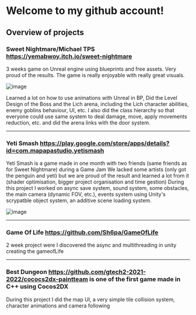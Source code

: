 # Welcome to my github account!

## Overview of projects

### **Sweet Nightmare/Michael TPS** <https://yemabwoy.itch.io/sweet-nightmare>
3 weeks game on Unreal engine using blueprints and free assets.
Very proud of the results. The game is really enjoyable with really great visuals. 

![image](https://github.com/Sh6pa/Sh6pa/assets/71717569/8081e811-e220-4090-afb1-e96b124ac299)

Learned a lot on how to use animations with Unreal in BP, Did the Level Design of the Boss and the Lich arena, including the Lich character abilities, enemy goblins behaviour, UI, etc.
I also did the class hierarchy so that everyone could use same system to deal damage, move, apply movements reduction, etc. and did the arena links with the door system.

<hr/>

### **Yeti Smash** <https://play.google.com/store/apps/details?id=com.mapapastudio.yetismash> 
Yeti Smash is a game made in one month with two friends (same friends as for Sweet Nightmare) during a Game Jam
We lacked some artists (only got the penguin and yeti) but we are proud of the result and learned a lot from it (shader optimisation, bigger project organisation and time gestion)
During this project I worked on async save system, sound system, some obstacles, the main camera (dynamic FOV, etc.), events system using Unity's scrypatble object system, an additive scene loading system.

![image](https://github.com/Sh6pa/Sh6pa/assets/71717569/c53fe945-bb4f-464c-8342-a68fb86e3842)

<hr/>

### **Game Of Life** <https://github.com/Sh6pa/GameOfLife>
2 week project were I discovered the async and multithreading in unity creating the gameofLife

<hr/>

### **Best Dungeon** <https://github.com/gtech2-2021-2022/cococs2dx-paintteam> is one of the first game made in C++ using Cocos2DX
During this project I did the map UI, a very simple tile collision system, character animations and camera following
